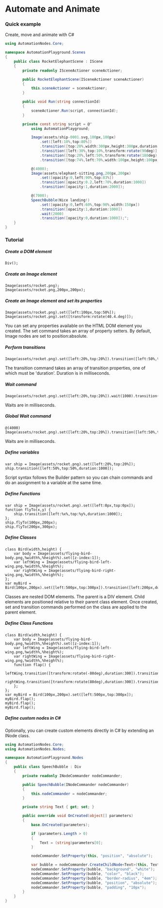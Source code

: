# Automate and Animate

### Quick example
Create, move and animate with C#

```c#
using AutomationNodes.Core;

namespace AutomationPlayground.Scenes
{
    public class RocketElephantScene : IScene
    {
        private readonly ISceneActioner sceneActioner;

        public RocketElephantScene(ISceneActioner sceneActioner)
        {
            this.sceneActioner = sceneActioner;
        }

        public void Run(string connectionId)
        {
            sceneActioner.Run(script, connectionId);
        }

        private const string script = @"
            using AutomationPlayground;

            Image(assets/ship-0001.svg,100px,100px)
                .set([left:10%,top:80%])
                .transition([top:20%,width:300px,height:300px,duration:3000])
                .transition([left:30%,top:10%,transform:rotate(90deg)],duration:1000)
                .transition([top:20%,left:50%,transform:rotate(180deg),duration:1000])
                .transition([top:74%,left:70%,width:100px,height:100px,duration:2000]);

            @(4000);
            Image(assets/elephant-sitting.png,200px,200px)
                .set([opacity:0,left:90%,top:83%])
                .transition([opacity:0.2,left:70%,duration:1000])
                .transition([opacity:1,duration:2000]);

            @(7000);
            SpeechBubble(Nice landing!)
                .set([opacity:0,left:60%,top:90%,width:150px])
                .transition([opacity:1,duration:1000])
                .wait(2000)
                .transition([opacity:0,duration:1000]);";
    }
}

```

### Tutorial

##### Create a DOM element

```
Div();
```

##### Create an Image element

```
Image(assets/rocket.png);
Image(assets/rocket.png,200px,200px);
```

##### Create an Image element and set its properties

```
Image(assets/rocket.png).set([left:100px,top:50%]);
Image(assets/rocket.png).set([transform:rotate(40.4.deg)]);
```
You can set any properties available on the HTML DOM element you created. The set command takes an array of property setters. By default, Image nodes are set to position:absolute.

##### Perform transitions

```
Image(assets/rocket.png).set([left:20%,top:20%]).transition([left:50%,top:50%,duration:1000]);
```
The transition command takes an array of transition properties, one of which must be 'duration'. Duration is in milliseconds.

##### Wait command

```
Image(assets/rocket.png).set([left:20%,top:20%]).wait(1000).transition([left:50%,top:50%,duration:1000]);
```
Waits are in milliseconds.

##### Global Wait command

```
@(4000)
Image(assets/rocket.png).set([left:20%,top:20%]).transition([left:50%,top:50%,duration:1000]);
```
Waits are in milliseconds.

##### Define variables

```
var ship = Image(assets/rocket.png).set([left:20%,top:20%]);
ship.transition([left:50%,top:50%,duration:1000]);
```
Script syntax follows the Builder pattern so you can chain commands and do an assignment to a variable at the same time.

##### Define Functions

```
var ship = Image(assets/rocket.png).set([left:0px,top:0px]);
function flyTo(x,y) {
    ship.transition([left:%x%,top:%y%,duration:1000]);
};
ship.flyTo(100px,200px);
ship.flyTo(200px,300px);
```

##### Define Classes

```
class Bird(width,height) {
    var body = Image(assets/flying-bird-body.png,%width%,%height%).set([z-index:1]);
    var leftWing = Image(assets/flying-bird-left-wing.png,%width%,%height%);
    var rightWing = Image(assets/flying-bird-right-wing.png,%width%,%height%);
};
var myBird = Bird(100px,200px).set([left:500px,top:300px]).transition([left:200px,duration:1000]);
```
Classes are nested DOM elements. The parent is a DIV element. Child elements are positioned relative to their parent class element. Once created, set and transition commands performed on the class are applied to the parent element.

##### Define Class Functions

```
class Bird(width,height) {
    var body = Image(assets/flying-bird-body.png,%width%,%height%).set([z-index:1]);
    var leftWing = Image(assets/flying-bird-left-wing.png,%width%,%height%);
    var rightWing = Image(assets/flying-bird-right-wing.png,%width%,%height%);
    function flap() {
        leftWing.transition([transform:rotate(-80deg),duration:300]).transition([transform:rotate(0deg),duration:300]);
        rightWing.transition([transform:rotate(80deg),duration:300]).transition([transform:rotate(0deg),duration:300]);
    };
};
var myBird = Bird(100px,200px).set([left:500px,top:300px]);
myBird.flap();
myBird.flap();
myBird.flap();
```

##### Define custom nodes in C#
Optionally, you can create custom elements directly in C# by extending an INode class.

```c#
using AutomationNodes.Core;
using AutomationNodes.Nodes;

namespace AutomationPlayground.Nodes
{
    public class SpeechBubble : Div
    {
        private readonly INodeCommander nodeCommander;

        public SpeechBubble(INodeCommander nodeCommander)
        {
            this.nodeCommander = nodeCommander;
        }

        private string Text { get; set; }

        public override void OnCreated(object[] parameters)
        {
            base.OnCreated(parameters);

            if (parameters.Length > 0)
            {
                Text = (string)parameters[0];
            }

            nodeCommander.SetProperty(this, "position", "absolute");

            var bubble = nodeCommander.CreateChildNode<Text>(this, Text);
            nodeCommander.SetProperty(bubble, "background", "white");
            nodeCommander.SetProperty(bubble, "color", "black");
            nodeCommander.SetProperty(bubble, "border-radius", "4em");
            nodeCommander.SetProperty(bubble, "position", "absolute");
            nodeCommander.SetProperty(bubble, "padding", "10px");
        }
    }
}
```

